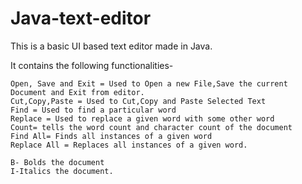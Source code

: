 # Java-text-editor
This is a basic UI based text editor made in Java. 

It contains the following functionalities-

    Open, Save and Exit = Used to Open a new File,Save the current Document and Exit from editor.
    Cut,Copy,Paste = Used to Cut,Copy and Paste Selected Text
    Find = Used to find a particular word
    Replace = Used to replace a given word with some other word
    Count= tells the word count and character count of the document
    Find All= Finds all instances of a given word
    Replace All = Replaces all instances of a given word.

    B- Bolds the document
    I-Italics the document.
